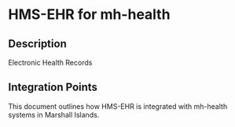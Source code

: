 # HMS-EHR for mh-health

## Description

Electronic Health Records

## Integration Points

This document outlines how HMS-EHR is integrated with mh-health systems in Marshall Islands.
